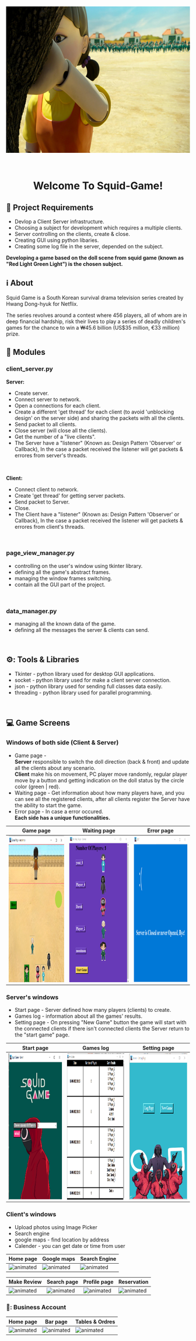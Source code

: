 <p align="center"><img src="games_screens/back_waiting.png" height="400" width="800"></p>
<br/>
<h1 align="center">Welcome To Squid-Game!</h1>

## :door: Project Requirements 
 - Devlop a Client Server infrastructure.
 - Choosing a subject for development which requires a multiple clients.
 - Server controlling on the clients, create & close.
 - Creating GUI using python libaries.
 - Creating some log file in the server, depended on the subject.

<strong> Developing a game based on the doll scene from squid game (known as "Red Light Green Light") is the chosen subject. </strong> 
<br/>

## :information_source: About 
Squid Game is a South Korean survival drama television series created by Hwang Dong-hyuk for Netflix. 

The series revolves around a contest where 456 players, all of whom are in deep financial hardship, risk their lives to play a series of deadly children's games for the chance to win a ₩45.6 billion (US$35 million, €33 million) prize. 
<br/>

## :space_invader: Modules
### client_server.py 
<strong>Server:</strong>
- Create server.
- Connect server to network.
- Open a connections for each client.
- Create a different 'get thread' for each client (to avoid 'unblocking design' on the server side) and sharing the packets with all the clients.
- Send packet to all clients.
- Close server (will close all the clients). 
- Get the number of a "live clients".
- The Server have a "listener" (Known as: Design Pattern 'Observer' or Callback), In the case a packet received the listener will get packets & errores from server's threads.
<br/>

<strong>Client:</strong>
- Connect client to network.
- Create 'get thread' for getting server packets.
- Send packet to Server.
- Close. 
- The Client have a "listener" (Known as: Design Pattern 'Observer' or Callback), In the case a packet received the listener will get packets & errores from client's threads.
<br/>

### page_view_manager.py
- controlling on the user's window using tkinter library.
- defining all the game's abstract frames.
- managing the window frames switching.
- contain all the GUI part of the project.
<br/>

### data_manager.py
- managing all the known data of the game.
- defining all the messages the server & clients can send.
<br/>

## ⚙️: Tools & Libraries
- Tkinter - python library used for desktop GUI applications. 
- socket - python library used for make a client server connection.
- json - python library used for sending full classes data easily. 
- threading - python library used for parallel programming. 
<br/>

## :computer: Game Screens
###  Windows of both side (Client & Server)
- Game page -<br/> 
  <strong>Server</strong> responsible to switch the doll direction (back & front) and update all the clients about any scenario.<br/>
  <strong>Client</strong> make his on movement, PC player move randomly, regular player move by a button and getting indication on the doll status by the circle color (green | red).
- Waiting page - Get information about how many players have, and you can see all the registered clients, after all clients register the Server have the ability to start the game.
- Error page - In case a error occured.<br/>
<strong> Each side has a unique functionalities.</strong>

|Game page|Waiting page|Error page|
|---|---|---|
|<img src="games_screens/game.png" height="400" width="800" />|<img src="games_screens/waiting.png" height="400" width="800"/>|<img src="games_screens/error.png"  height="400" width="800"/>|

### Server's windows
- Start page - Server defined how many players (clients) to create. 
- Games log - information about all the games' results.
- Setting page - On pressing "New Game" button the game will start with the connected clients if there isn't connected clients the Server return to the "start game" page.

|Start page|Games log|Setting page|
|---|---|---|
|<img src="games_screens/server_start_page.png" height="400" width="800" />|<img src="games_screens/server_log.png" height="400" width="800"/>|<img src="games_screens/setting.png"  height="400" width="800"/>|

### Client's windows
- Upload photos using Image Picker
- Search engine
- google maps - find location by address
- Calender - you can get date or time from user

|Home page|Google maps|Search Engine|
|---|---|---|
|<img src="https://media.giphy.com/media/1O7hkrPEDXVWsWwxBa/giphy.gif" alt="animated"/>|<img src="https://media.giphy.com/media/k5mfcFpYSpWRowsUpa/giphy.gif" alt="animated"/>|<img src="https://media.giphy.com/media/hcfXtHdeXM7fYXM8n6/giphy.gif" alt="animated"/>

|Make Review|Search page|Profile page|Reservation|
|---|---|---|---|
|<img src="https://media.giphy.com/media/ft3nsXBNr740EJZgYK/giphy.gif" alt="animated"/>|<img src="https://media.giphy.com/media/H9ywaDxnJ1SxwtmGXe/giphy.gif" alt="animated"/>|<img src="https://media.giphy.com/media/a14Z5ys9IKUy2jL7tn/giphy.gif" alt="animated"/>|<img src="https://media.giphy.com/media/r65IN7S5jU9YHX0DU8/giphy.gif" alt="animated"/>

### 🍹: Business Account
|Home page|Bar page|Tables & Ordres|
|---|---|---|
|<img src="https://media.giphy.com/media/5h9RTI05Hmv1iDACAh/giphy.gif" alt="animated"/>|<img src="https://media.giphy.com/media/0KvyBJgiodaxMQGhfh/giphy.gif" alt="animated"/>|<img src="https://media.giphy.com/media/mEC8JQBXxZIO5TpPWL/giphy.gif" alt="animated"/>|


